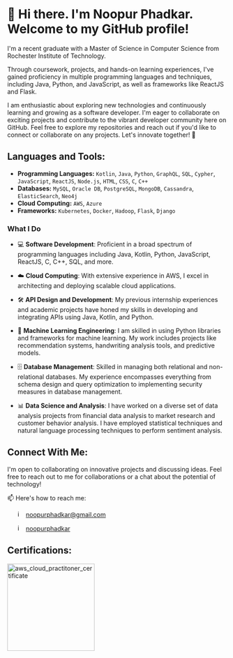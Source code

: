 # 👋 Hi there. I'm Noopur Phadkar. Welcome to my GitHub profile!

I'm a recent graduate with a Master of Science in Computer Science from Rochester Institute of Technology.

Through coursework, projects, and hands-on learning experiences, I've gained proficiency in multiple programming languages and techniques, including Java, Python, and JavaScript, as well as frameworks like ReactJS and Flask. 

I am enthusiastic about exploring new technologies and continuously learning and growing as a software developer. I'm eager to collaborate on exciting projects and contribute to the vibrant developer community here on GitHub. Feel free to explore my repositories and reach out if you'd like to connect or collaborate on any projects. Let's innovate together! 🚀

## Languages and Tools:
- **Programming Languages:** `Kotlin`, `Java`, `Python`, `GraphQL`, `SQL`, `Cypher`, `JavaScript`, `ReactJS`, `Node.js`, `HTML`, `CSS`, `C`, `C++`
- **Databases:** `MySQL`, `Oracle DB`, `PostgreSQL`, `MongoDB`, `Cassandra`, `ElasticSearch`, `Neo4j`
- **Cloud Computing:** `AWS`, `Azure`
- **Frameworks:** `Kubernetes`, `Docker`, `Hadoop`, `Flask`, `Django`

### What I Do
- 💻 **Software Development**: Proficient in a broad spectrum of programming languages including Java, Kotlin, Python, JavaScript, ReactJS, C, C++, SQL, and more.

- ☁️ **Cloud Computing**: With extensive experience in AWS, I excel in architecting and deploying scalable cloud applications.

- 🛠️ **API Design and Development**: My previous internship experiences and academic projects have honed my skills in developing and integrating APIs using Java, Kotlin, and Python.

- 🤖 **Machine Learning Engineering**: I am skilled in using Python libraries and frameworks for machine learning. My work includes projects like recommendation systems, handwriting analysis tools, and predictive models.

- 🗄️ **Database Management**: Skilled in managing both relational and non-relational databases. My experience encompasses everything from schema design and query optimization to implementing security measures in database management.

- 📊 **Data Science and Analysis**:  I have worked on a diverse set of data analysis projects from financial data analysis to market research and customer behavior analysis. I have employed statistical techniques and natural language processing techniques to perform sentiment analysis.

## Connect With Me:
I'm open to collaborating on innovative projects and discussing ideas. Feel free to reach out to me for collaborations or a chat about the potential of technology!

📫 Here's how to reach me:
  
  &nbsp;&nbsp;&nbsp;&nbsp;&nbsp;&nbsp;<img src="https://github.com/noopur-phadkar/noopur-phadkar/assets/98292727/fe39fba5-5d8f-4eec-85df-44d88845bc7f" alt="image" width="15" height="auto"> noopurphadkar@gmail.com
  
  &nbsp;&nbsp;&nbsp;&nbsp;&nbsp;&nbsp;<img src="https://github.com/noopur-phadkar/noopur-phadkar/assets/98292727/767b2b9e-bfe4-4b69-bb74-b7b4f77327f0" alt="image" width="15" height="auto"> [noopurphadkar](https://www.linkedin.com/in/noopurphadkar/)

## Certifications:
<img src="https://github.com/noopur-phadkar/noopur-phadkar/assets/98292727/135068ac-8d5b-4864-9cc8-b44ea3bcc1a4" alt="aws_cloud_practitoner_certificate" width="200"/>

<!--
## Projects:
- 🎧 **Podify: Podcast Recommendation System**: A system that delivers personalized podcast recommendations by analyzing podcast content through entity identification and sentiment analysis, backed by AWS cloud infrastructure.

- 🎙️ **Podcast Summarizer**: A web application that provides concise summaries of podcasts, leveraging AWS's natural language processing services to extract meaningful insights from audio content.

- 🎵 **Song Decade & Century Classifier**: Utilizing Spotify's vast dataset to classify songs by decade and century, this project showcases my ability to blend music data with machine learning for insightful analysis.

- 📊 **EV Range Analysis - Washington State**: This study analyzes the adoption and usage of electric vehicles in Washington State and develops a predictive model to estimate the electric range of an electric vehicle based on its attributes. Created a predictive model that can accurately estimate the electric range of electric vehicles based on various attributes

- ✍️ **Handwriting Analysis Software**: A tool that uses deep learning to analyze handwriting, providing personality insights, showcasing my interest in the intersection of AI and psychology.

- 💼 **CosmoTrade Online Trading Portal**: Developed for CosmoTrade, this portal connects construction material manufacturers with buyers, demonstrating my skills in web development and database management.

- 📅 **Eventer**: A website that aggregates and displays information on university events, highlighting my abilities in database management and web development.
->
